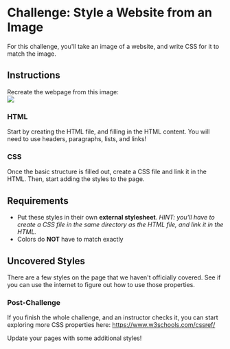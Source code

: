 # Challenge: Style a Website from an Image
For this challenge, you'll take an image of a website, and write CSS for it to match the image.

## Instructions
Recreate the webpage from this image:  
![](https://i.imgur.com/He1y4cV.png)

### HTML
Start by creating the HTML file, and filling in the HTML content. You will need to use headers, paragraphs, lists, and links!

### CSS
Once the basic structure is filled out, create a CSS file and link it in the HTML. Then, start adding the styles to the page.

## Requirements
- Put these styles in their own **external stylesheet**. _HINT: you'll have to create a CSS file in the same directory as the HTML file, and _link_ it in the HTML._
- Colors do **NOT** have to match exactly

## Uncovered Styles
There are a few styles on the page that we haven't officially covered. See if you can use the internet to figure out how to use those properties.

### Post-Challenge
If you finish the whole challenge, and an instructor checks it, you can start exploring more CSS properties here: https://www.w3schools.com/cssref/

Update your pages with some additional styles!